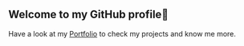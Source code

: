 ## Welcome to my GitHub profile👋
Have a look at my 
[Portfolio](https://adnan330.github.io/My-portfolio/) to check my projects and know me more.
